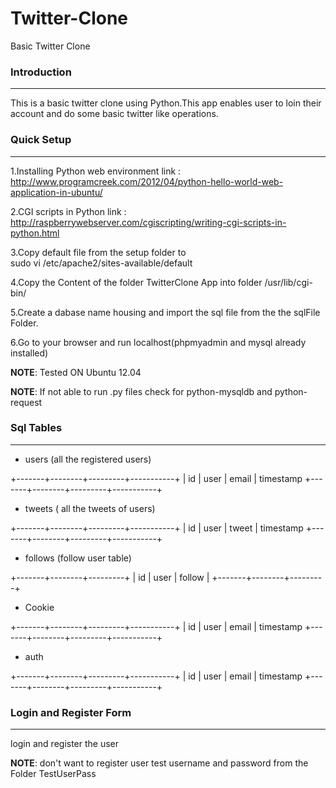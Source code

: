 # Twitter-Clone
Basic Twitter Clone


### Introduction 
-----
This is a basic twitter clone using Python.This app enables user to loin their account and do some basic twitter like operations.

### Quick Setup
-----
1.Installing Python web environment 
	link : http://www.programcreek.com/2012/04/python-hello-world-web-application-in-ubuntu/

2.CGI scripts in Python
	link : http://raspberrywebserver.com/cgiscripting/writing-cgi-scripts-in-python.html

3.Copy default file from the setup folder to  
	sudo vi /etc/apache2/sites-available/default

4.Copy the Content of the folder TwitterClone App into folder /usr/lib/cgi-bin/ 

5.Create a dabase name housing and import the sql file from the the sqlFile Folder.  

6.Go to your browser and run localhost(phpmyadmin and mysql already installed)

**NOTE**: Tested ON Ubuntu 12.04

**NOTE**: If not able to run .py files check for python-mysqldb and python-request

### Sql Tables
-----
* users (all the registered users)

+-------+--------+---------+-----------+
| id 	| user   | email   | timestamp
+-------+--------+---------+-----------+

* tweets ( all the tweets of users)

+-------+--------+---------+-----------+
| id 	| user   | tweet  | timestamp
+-------+--------+---------+-----------+

* follows (follow user table)

+-------+--------+---------+
| id 	| user   | follow  |
+-------+--------+---------+

* Cookie

+-------+--------+---------+-----------+
| id 	| user   | email   | timestamp
+-------+--------+---------+-----------+

* auth

+-------+--------+---------+-----------+
| id 	| user   | email   | timestamp
+-------+--------+---------+-----------+

### Login and Register Form
-----
login and register the user 

**NOTE**: don't want to register user test username and password from the Folder TestUserPass





